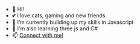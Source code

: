 - 👋 Hi!
- 💕 I love cats, gaming and new friends
- 🌱 I’m currently building up my skills in Javascript
- 🔬 I'm also learning three.js and C#
- 📫 [Connect with me!](https://www.linkedin.com/in/terina-arona-haua/)

<!---
Terina-Arona-Haua/Terina-Arona-Haua is a ✨ special ✨ repository because its `README.md` (this file) appears on your GitHub profile.
You can click the Preview link to take a look at your changes.
--->

